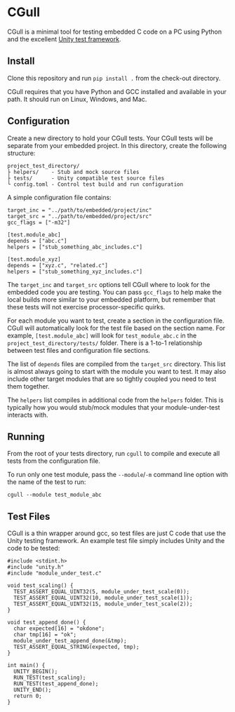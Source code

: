 # CGull

CGull is a minimal tool for testing embedded C code on a PC using Python and the excellent [Unity test framework](https://www.throwtheswitch.org/unity).

## Install

Clone this repository and run `pip install .` from the check-out directory.

CGull requires that you have Python and GCC installed and available in your path. It should run on Linux, Windows, and Mac.

## Configuration

Create a new directory to hold your CGull tests. Your CGull tests will be separate from your embedded project. In this directory, create the following structure:

```
project_test_directory/
├ helpers/    - Stub and mock source files
├ tests/      - Unity compatible test source files
└ config.toml - Control test build and run configuration
```

A simple configuration file contains:

```
target_inc = "../path/to/embedded/project/inc"
target_src = "../path/to/embedded/project/src"
gcc_flags = ["-m32"]

[test.module_abc]
depends = ["abc.c"]
helpers = ["stub_something_abc_includes.c"]

[test.module_xyz]
depends = ["xyz.c", "related.c"]
helpers = ["stub_something_xyz_includes.c"]
```

The `target_inc` and `target_src` options tell CGull where to look for the embedded code you are testing. You can pass `gcc_flags` to help make the local builds more similar to your embedded platform, but remember that these tests will not exercise processor-specific quirks.

For each module you want to test, create a section in the configuration file. CGull will automatically look for the test file based on the section name. For example, `[test.module_abc]` will look for `test_module_abc.c` in the `project_test_directory/tests/` folder. There is a 1-to-1 relationship between test files and configuration file sections.

The list of `depends` files are compiled from the `target_src` directory. This list is almost always going to start with the module you want to test. It may also include other target modules that are so tightly coupled you need to test them together.

The `helpers` list compiles in additional code from the `helpers` folder. This is typically how you would stub/mock modules that your module-under-test interacts with.

## Running

From the root of your tests directory, run `cgull` to compile and execute all tests from the configuration file.

To run only one test module, pass the `--module`/`-m` command line option with the name of the test to run:

```
cgull --module test_module_abc
```

## Test Files

CGull is a thin wrapper around gcc, so test files are just C code that use the Unity testing framework. An example test file simply includes Unity and the code to be tested:

```
#include <stdint.h>
#include "unity.h"
#include "module_under_test.c"

void test_scaling() {
  TEST_ASSERT_EQUAL_UINT32(5, module_under_test_scale(0));
  TEST_ASSERT_EQUAL_UINT32(10, module_under_test_scale(1));
  TEST_ASSERT_EQUAL_UINT32(15, module_under_test_scale(2));
}

void test_append_done() {
  char expected[16] = "okdone";
  char tmp[16] = "ok";
  module_under_test_append_done(&tmp);
  TEST_ASSERT_EQUAL_STRING(expected, tmp);
}

int main() {
  UNITY_BEGIN();
  RUN_TEST(test_scaling);
  RUN_TEST(test_append_done);
  UNITY_END();
  return 0;
}
```
